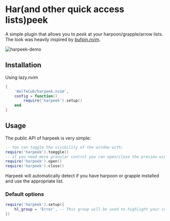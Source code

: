 # Har(and other quick access lists)peek

A simple plugin that allows you to _peek_ at your harpoon/grapple/arrow lists.
The look was heavily inspired by [bufpin.nvim](https://github.com/0x7a7a/bufpin.nvim).

![harpeek-demo](https://github.com/WolfeCub/harpeek.nvim/assets/1369773/5ef08444-04e3-4ecf-ab8d-5bcff8e1bd41)

## Installation

Using lazy.nvim

```lua
{
    'WolfeCub/harpeek.nvim',
    config = function()
        require('harpeek').setup()
    end
}
```

## Usage
The public API of harpeek is very simple:

```lua
-- You can toggle the visibility of the window with:
require('harpeek').toeggle()
-- if you need more granular control you can open/close the preview window with:
require('harpeek').open()
require('harpeek').close()
```

Harpeek will automatically detect if you have harpoon or grapple installed and use the appropriate list.


### Default options

```lua
require('harpeek').setup({
    hl_group = 'Error', -- This group will be used to highlight your current active buffer
})
```
